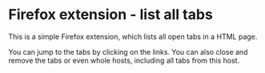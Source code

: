 # Firefox extension - list all tabs

This is a simple Firefox extension, which lists all open tabs in a
HTML page.

You can jump to the tabs by clicking on the links. You can also close
and remove the tabs or even whole hosts, including all tabs from this
host.
